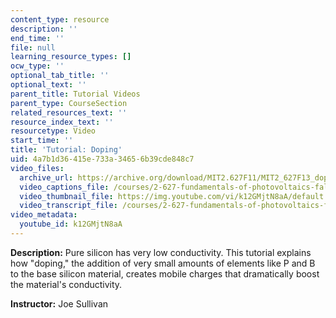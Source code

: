 ```yaml
---
content_type: resource
description: ''
end_time: ''
file: null
learning_resource_types: []
ocw_type: ''
optional_tab_title: ''
optional_text: ''
parent_title: Tutorial Videos
parent_type: CourseSection
related_resources_text: ''
resource_index_text: ''
resourcetype: Video
start_time: ''
title: 'Tutorial: Doping'
uid: 4a7b1d36-415e-733a-3465-6b39cde848c7
video_files:
  archive_url: https://archive.org/download/MIT2.627F11/MIT2_627F13_doping_300k.mp4
  video_captions_file: /courses/2-627-fundamentals-of-photovoltaics-fall-2013/81ca29c53291516992447aec49798cf1_k12GMjtN8aA.vtt
  video_thumbnail_file: https://img.youtube.com/vi/k12GMjtN8aA/default.jpg
  video_transcript_file: /courses/2-627-fundamentals-of-photovoltaics-fall-2013/9f0103f5cc2df616d62c525b1f3ce8bf_k12GMjtN8aA.pdf
video_metadata:
  youtube_id: k12GMjtN8aA
---
```


**Description:** Pure silicon has very low conductivity. This tutorial explains how "doping," the addition of very small amounts of elements like P and B to the base silicon material, creates mobile charges that dramatically boost the material's conductivity.

**Instructor:** Joe Sullivan